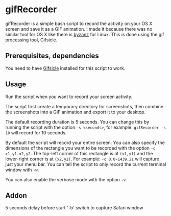 gifRecorder
==========
gifRecorder is a simple bash script to record the activity on your OS X screen and save it as a GIF animation. I made it because there was no similar tool for OS X like there is [byzanz][1] for Linux.
This is done using the gif processing tool, Gifsicle.

[1]: http://linuxers.org/article/byzanz-record-record-your-desktop-session-gif-image

Prerequisites, dependencies
---------------------------
You need to have [Gifsicle][2] installed for this script to work.

[2]: http://www.lcdf.org/gifsicle/man.html

Usage
-----
Run the script when you want to record your screen activity.

The script first create a temporary directory for screenshots, then combine the screenshots into a GIF animation and export it to your desktop.

The default recording duration is 5 seconds. You can change this by running the script with the option `-s <seconds>`, for example: `gifRecorder -s 10` will record for 10 seconds.

By default the script will record your entire screen. You can also specify the dimensions of the rectangle you want to be recorded with the option `-c x1,y1-x2,y2`. The top-left corner of this rectangle is at `(x1,y1)` and the lower-right corner is at `(x2,y2)`. For example: `-c 0,0-1439,21` will capture just your menu bar. You can tell the script to only record the current terminal window with `-w`.

You can also enable the verbose mode with the option `-v`.

Addon
-----
5 seconds delay before start
'-b' switch to capture Safari window
